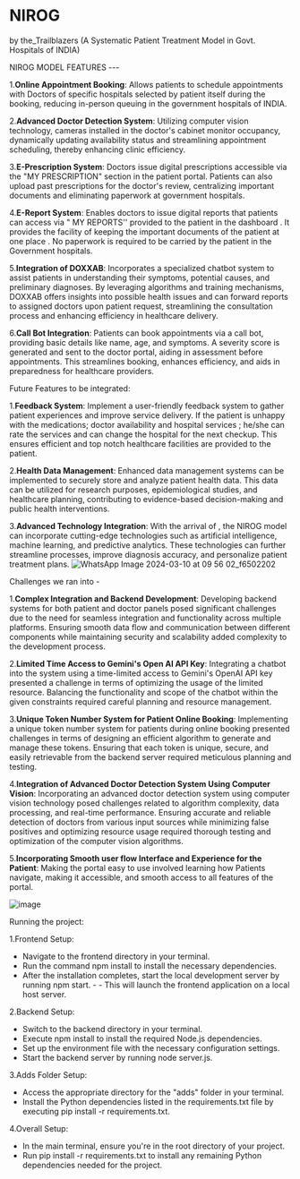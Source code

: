 ﻿# NIROG 
by the_Trailblazers
(A Systematic Patient Treatment Model in Govt. Hospitals of  INDIA)


NIROG MODEL FEATURES ---

1.**Online Appointment Booking**: Allows patients to schedule appointments with Doctors of specific hospitals selected by patient itself during the booking, reducing in-person queuing in the government hospitals of INDIA.

2.**Advanced Doctor Detection System**: Utilizing computer vision technology, cameras installed in the doctor's cabinet monitor occupancy, dynamically updating availability status and streamlining appointment scheduling, thereby enhancing clinic efficiency.

3.**E-Prescription System**: Doctors issue digital prescriptions accessible via the "MY PRESCRIPTION" section in the patient portal. Patients can also upload past prescriptions for the doctor's review, centralizing important documents and eliminating paperwork at government hospitals.

4.**E-Report System**: Enables doctors to issue digital reports that patients can access via " MY REPORTS'' provided to the patient in the dashboard . It provides the facility of keeping the important documents of the patient at one place . No paperwork is required to be carried by the patient in the Government hospitals.

5.**Integration of DOXXAB**: Incorporates a specialized chatbot system to assist patients in understanding their symptoms, potential causes, and preliminary diagnoses. By leveraging algorithms and training mechanisms, DOXXAB offers insights into possible health issues and can forward reports to assigned doctors upon patient request, streamlining the consultation process and enhancing efficiency in healthcare delivery.

6.**Call Bot Integration**: Patients can book appointments via a call bot, providing basic details like name, age, and symptoms. A severity score is generated and sent to the doctor portal, aiding in assessment before appointments. This streamlines booking, enhances efficiency, and aids in preparedness for healthcare providers.

Future Features to be integrated:

1.**Feedback System**: Implement a user-friendly feedback system to gather patient experiences and improve service delivery. If the patient is unhappy with the medications; doctor availability and hospital services ; he/she can rate the services and can change the hospital for the next checkup. This ensures efficient and top notch healthcare facilities are provided to the patient.

2.**Health Data Management**: Enhanced data management systems can be implemented to securely store and analyze patient health data. This data can be utilized for research purposes, epidemiological studies, and healthcare planning, contributing to evidence-based decision-making and public health interventions.

3.**Advanced Technology Integration**: With the arrival of , the NIROG model can incorporate cutting-edge technologies such as artificial intelligence, machine learning, and predictive analytics. These technologies can further streamline processes, improve diagnosis accuracy, and personalize patient treatment plans.
![WhatsApp Image 2024-03-10 at 09 56 02_f6502202](https://github.com/Sourabh-awasthy/the_Trailblazers/assets/147153342/89ecb3ab-9908-4906-bd53-b862a14e9946)


Challenges we ran into -

1.**Complex Integration and Backend Development**: Developing backend systems for both patient and doctor panels posed significant challenges due to the need for seamless integration and functionality across multiple platforms. Ensuring smooth data flow and communication between different components while maintaining security and scalability added complexity to the development process.

2.**Limited Time Access to Gemini's Open AI API Key**: Integrating a chatbot into the system using a time-limited access to Gemini's OpenAI API key presented a challenge in terms of optimizing the usage of the limited resource. Balancing the functionality and scope of the chatbot within the given constraints required careful planning and resource management.

3.**Unique Token Number System for Patient Online Booking**: Implementing a unique token number system for patients during online booking presented challenges in terms of designing an efficient algorithm to generate and manage these tokens. Ensuring that each token is unique, secure, and easily retrievable from the backend server required meticulous planning and testing.

4.**Integration of Advanced Doctor Detection System Using Computer Vision**: Incorporating an advanced doctor detection system using computer vision technology posed challenges related to algorithm complexity, data processing, and real-time performance. Ensuring accurate and reliable detection of doctors from various input sources while minimizing false positives and optimizing resource usage required thorough testing and optimization of the computer vision algorithms.

5.**Incorporating Smooth user flow Interface and Experience for the Patient**: Making the portal easy to use involved learning how Patients navigate, making it accessible, and smooth access to all features of the portal.


![image](https://github.com/Sourabh-awasthy/the_Trailblazers/assets/147153342/4efb0d77-60b3-4e4e-9c69-6af08d9e532e)

Running the project:

1.Frontend Setup:
- Navigate to the frontend directory in your terminal.
- Run the command npm install to install the necessary dependencies.
- After the installation completes, start the local development server by running npm start. - - This will launch the frontend application on a local host server.

2.Backend Setup:

- Switch to the backend directory in your terminal.
- Execute npm install to install the required Node.js dependencies.
- Set up the environment file with the necessary configuration settings.
- Start the backend server by running node server.js.

3.Adds Folder Setup:

- Access the appropriate directory for the "adds" folder in your terminal.
- Install the Python dependencies listed in the requirements.txt file by executing pip install -r requirements.txt.

4.Overall Setup:

- In the main terminal, ensure you're in the root directory of your project.
- Run pip install -r requirements.txt to install any remaining Python dependencies needed for the project.
